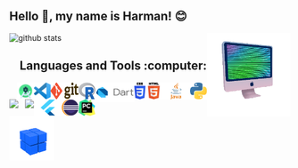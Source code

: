 ## Hello :wave:, my name is Harman! :blush:

![github stats](https://github-readme-stats.vercel.app/api?username=harman-khehara&theme=algolia&show_icons=true&hide=issues,contribs,stars&count_private=true&include_all_commits=true&bg_color=0,3f39bd,3574d4,98d7eb&title_color=ffffff)
<img align="right" alt="Computer" width="150" height="150" src="computer.gif"> 
<h2 align="right">Languages and Tools :computer:</h3>
<img align="right" alt="Python" width="30" height="30" src="python_logo.png"> 
<img align="right" alt="Java" width="50" height="30" src="java_logo.png"> 
<img align="right" alt="HTML" width="30" height="30" src="html_logo.png"> 
<img align="right" alt="CSS" width="20" height="30" src="css_logo.png"> 
<img align="right" alt="Dart" width="70" height="35" src="dart_logo.png"> 
<img align="right" alt="R" width="30" height="30" src="r_logo.svg"> 
<img align="right" alt="Git" width="50" height="30" src="git_logo.png">
<img align="right" alt="VSCode" width="30" height="30" src="vscode.png"> 
<img align="right" alt="Android Studio" width="30" height="30" src="android_studio.png"> 
<img align="right" alt="PyCharm" width="30" height="30" src="pycharm.png"> 
<img align="right" alt="Eclipse" width="30" height="30" src="eclipse.png">
<img align="right" alt="Flutter" width="50" height="30" src="flutter.png"> 




<a href="https://github-readme-stats.vercel.app/api/top-langs/?username=harman-khehara&bg_color=0,98d7eb,3574d4,3f39bd&title_color=ffffff&theme=algolia&hide=Shell,Swift,Kotlin,Objective-C&langs_count=8&layout=compact&card_width=275">
  <img align="right" src="https://github-readme-stats.vercel.app/api/top-langs/?username=harman-khehara&bg_color=0,98d7eb,3574d4,3f39bd&title_color=ffffff&theme=algolia&hide=Shell,Swift,Kotlin,Objective-C&langs_count=8&layout=compact&card_width=275">
</a>

<a href="https://visitor-badge.glitch.me/badge?page_id=harman-khehara.visitor-badge">
  <img algin="left" src="https://visitor-badge.glitch.me/badge?page_id=harman-khehara.visitor-badge">
</a>
<img align="center" alt="Rubiks Cube" width="80" height="80" src="rubiks_cube.gif"> 



